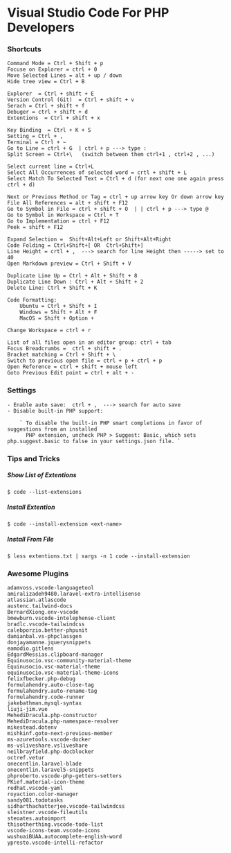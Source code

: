 # Visual Studio Code For PHP Developers

###  Shortcuts

    Command Mode = Ctrl + Shift + p 
    Focuse on Explorer = ctrl + 0
    Move Selected Lines = alt + up / down
    Hide tree view = Ctrl + B 

    Explorer  = Ctrl + shift + E
    Version Control (Git)  = Ctrl + shift + v
    Serach = Ctrl + shift + f 
    Debuger = ctrl + shift + d
    Extentions  = Ctrl + shift + x

    Key Binding  = Ctrl + K + S 
    Setting = Ctrl + ,  
    Terminal = Ctrl + ~ 
    Go to Line = ctrl + G  | ctrl + p ---> type :
    Split Screen = Ctrl+\   (switch between them ctrl+1 , ctrl+2 , ...)

    Select current line = Ctrl+L
    Select All Occurrences of selected word = crtl + shift + L
    Select Match To Selected Text = Ctrl + d (for next one one again press ctrl + d)

    Next or Previous Method or Tag = ctrl + up arrow key Or down arrow key
    File All References = alt + shift + F12
    Go to Symbol in File = ctrl + shift + O  | | ctrl + p ---> type @
    Go to Symbol in Workspace = Ctrl + T
    Go to Implementation = ctrl + F12
    Peek = shift + F12

    Expand Selection =  Shift+Alt+Left or Shift+Alt+Right
    Code Folding = Ctrl+Shift+[ OR  Ctrl+Shift+]
    Line Height = crtl + ,  ---> search for line Height then -----> set to 40
    Open Markdown preview = Ctrl + Shift + V

    Duplicate Line Up = Ctrl + Alt + Shift + 8
    Duplicate Line Down : Ctrl + Alt + Shift + 2
    Delete Line: Ctrl + Shift + K 

    Code Formatting:
        Ubuntu = Ctrl + Shift + I
        Windows = Shift + Alt + F
        MacOS = Shift + Option + 

    Change Workspace = ctrl + r    

    List of all files open in an editor group: ctrl + tab
    Focus Breadcrumbs =  ctrl + shift + . 
    Bracket matching = Ctrl + Shift + \
    Switch to previous open file = ctrl + p + ctrl + p
    Open Reference = ctrl + shift + mouse left
    Goto Previous Edit point = ctrl + alt + -


### Settings

    - Enable auto save:  ctrl + ,  ---> search for auto save
    - Disable built-in PHP support:

        ` To disable the built-in PHP smart completions in favor of suggestions from an installed
          PHP extension, uncheck PHP > Suggest: Basic, which sets php.suggest.basic to false in your settings.json file. `

### Tips and Tricks

##### Show List of Extentions

    $ code --list-extensions

##### Install Extention 

    $ code --install-extension <ext-name>

##### Install From File

    $ less extentions.txt | xargs -n 1 code --install-extension


### Awesome Plugins 

    adamvoss.vscode-languagetool
    amiralizadeh9480.laravel-extra-intellisense
    atlassian.atlascode
    austenc.tailwind-docs
    BernardXiong.env-vscode
    bmewburn.vscode-intelephense-client
    bradlc.vscode-tailwindcss
    calebporzio.better-phpunit
    damianbal.vs-phpclassgen
    donjayamanne.jquerysnippets
    eamodio.gitlens
    EdgardMessias.clipboard-manager
    Equinusocio.vsc-community-material-theme
    Equinusocio.vsc-material-theme
    equinusocio.vsc-material-theme-icons
    felixfbecker.php-debug
    formulahendry.auto-close-tag
    formulahendry.auto-rename-tag
    formulahendry.code-runner
    jakebathman.mysql-syntax
    liuji-jim.vue
    MehediDracula.php-constructor
    MehediDracula.php-namespace-resolver
    mikestead.dotenv
    mishkinf.goto-next-previous-member
    ms-azuretools.vscode-docker
    ms-vsliveshare.vsliveshare
    neilbrayfield.php-docblocker
    octref.vetur
    onecentlin.laravel-blade
    onecentlin.laravel5-snippets
    phproberto.vscode-php-getters-setters
    PKief.material-icon-theme
    redhat.vscode-yaml
    royaction.color-manager
    sandy081.todotasks
    sidharthachatterjee.vscode-tailwindcss
    sleistner.vscode-fileutils
    steoates.autoimport
    thisotherthing.vscode-todo-list
    vscode-icons-team.vscode-icons
    wushuaiBUAA.autocomplete-english-word
    ypresto.vscode-intelli-refactor    